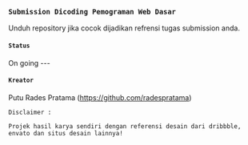 ### `Submission Dicoding Pemograman Web Dasar`

Unduh repository jika cocok dijadikan refrensi tugas submission anda.

#### `Status`

On going ---

#### `Kreator`

Putu Rades Pratama (https://github.com/radespratama)

```
Disclaimer : 

Projek hasil karya sendiri dengan referensi desain dari dribbble, envato dan situs desain lainnya!
````
